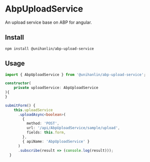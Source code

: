 # AbpUploadService

An upload service base on ABP for angular.

## Install

```
npm install @unihanlin/abp-upload-service
```

## Usage

```typescript
import { AbpUploadService } from '@unihanlin/abp-upload-service';

constructor(
    private uploadService: AbpUploadService
){
}

submitForm() {
    this.uploadService
      .uploadAsync<boolean>(
        {
          method: 'POST',
          url: '/api/AbpUploadService/sample/upload',
          fields: this.form,
        },
        { apiName: 'AbpUploadService' }
      )
      .subscribe(result => (console.log(result)));
  }
```
